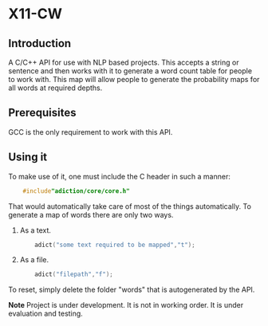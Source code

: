 # X11-CW

## Introduction

A C/C++ API for use with NLP based projects. This accepts a string or sentence and then works with it to generate a
word count table for people to work with. This map will allow people to generate the probability maps for all words at 
required depths.


## Prerequisites

GCC is the only requirement to work with this API.

## Using it

To make use of it, one must include the C header in such a manner:
```C
	#include"adiction/core/core.h"
```
That would automatically take care of most of the things automatically.
To generate a map of words there are only two ways.
1. As a text.
	```C
		adict("some text required to be mapped","t");
	```
2. As a file.
	```C
		adict("filepath","f");
	```

To reset, simply delete the folder "words" that is autogenerated by the API.


**Note**
Project is under development. It is not in working order. It is under evaluation and testing.

